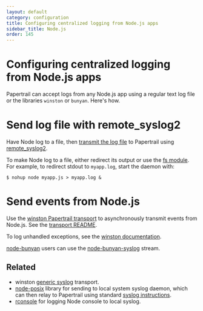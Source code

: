 ```yaml
---
layout: default
category: configuration
title: Configuring centralized logging from Node.js apps
sidebar_title: Node.js
order: 145
---
```


# Configuring centralized logging from Node.js apps

Papertrail can accept logs from any Node.js app using a regular text log file
or the libraries `winston` or `bunyan`. Here's how.

# Send log file with remote_syslog2

Have Node log to a file, then [transmit the log file](/kb/configuration/configuring-centralized-logging-from-text-log-files-in-unix) to Papertrail using [remote_syslog2](https://github.com/papertrail/remote_syslog2).

To make Node log to a file, either redirect its output or use the [fs module](http://nodejs.org/docs/latest/api/fs.html#fs_fs_write_fd_buffer_offset_length_position_callback). For example, to redirect stdout to `myapp.log`, start the daemon with:

```shell
$ nohup node myapp.js > myapp.log &
```

# Send events from Node.js

Use the [winston Papertrail transport](https://github.com/kenperkins/winston-papertrail) to asynchronously transmit events from Node.js. See the [transport README](https://github.com/kenperkins/winston-papertrail).

To log unhandled exceptions, see the [winston documentation](https://github.com/flatiron/winston#handling-uncaught-exceptions-with-winston).

[node-bunyan](https://github.com/trentm/node-bunyan) users can
use the [node-bunyan-syslog](https://github.com/mcavage/node-bunyan-syslog#usage)
stream.

## Related

* winston [generic syslog](https://github.com/indexzero/winston-syslog) transport.
* [node-posix](https://github.com/melor/node-posix) library for sending to local system syslog daemon, which can then relay to Papertrail using standard [syslog instructions](/kb/configuration/configuring-remote-syslog-from-unixlinux-and-bsdos-x).
* [rconsole](https://github.com/tblobaum/rconsole) for logging Node console to local syslog.
